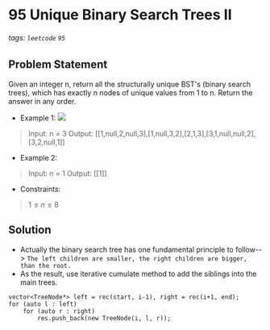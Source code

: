 # 95 Unique Binary Search Trees II
###### tags: `leetcode` `95`
## Problem Statement
Given an integer n, return all the structurally unique BST's (binary search trees), which has exactly n nodes of unique values from 1 to n. Return the answer in any order.

- Example 1:
![](https://i.imgur.com/ZpIFVOS.png)

> Input: n = 3
Output: [[1,null,2,null,3],[1,null,3,2],[2,1,3],[3,1,null,null,2],[3,2,null,1]]
- Example 2:

> Input: n = 1
Output: [[1]]
 
- Constraints:

> $1 \leq n \leq 8$
## Solution
- Actually the binary search tree has one fundamental principle to follow--> ```The left children are smaller, the right children are bigger, than the root.```
- As the result, use iterative cumulate method to add the siblings into the main trees.
```cpp=
vector<TreeNode*> left = rec(start, i-1), right = rec(i+1, end);
for (auto l : left)
    for (auto r : right)
        res.push_back(new TreeNode(i, l, r));
```